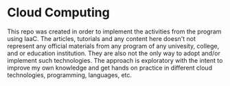 # Cloud Computing

This repo was created in order to implement the activities from the program using IaaC. The articles, tutorials and any content here doesn't not represent any official materials from any program of any univesity, college, and or education institution. They are also not the only way to adopt and/or implement such technologies. The approach is exploratory with the intent to improve my own knowledge and get hands on practice in different cloud technologies, programming, languages, etc.
